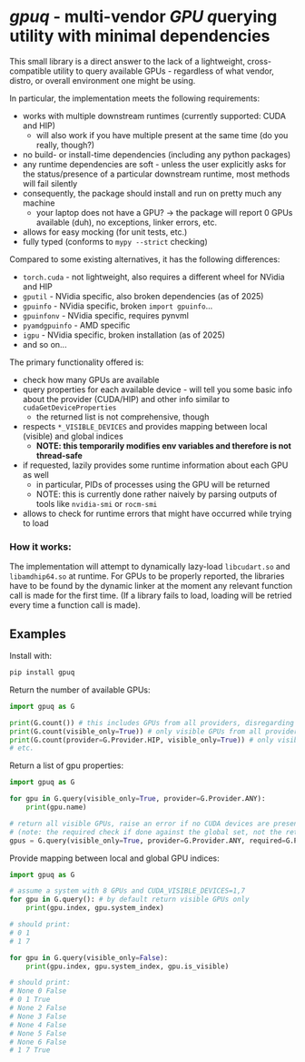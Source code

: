 # *gpuq* - multi-vendor *GPU* *q*uerying utility with minimal dependencies

This small library is a direct answer to the lack of a lightweight, cross-compatible utility to query available GPUs - regardless of what vendor, distro, or overall environment one might be using.

In particular, the implementation meets the following requirements:
 - works with multiple downstream runtimes (currently supported: CUDA and HIP)
    - will also work if you have multiple present at the same time (do you really, though?)
 - no build- or install-time dependencies (including any python packages)
 - any runtime dependencies are soft - unless the user explicitly asks for the status/presence of a particular downstream runtime, most methods will fail silently
 - consequently, the package should install and run on pretty much any machine
    - your laptop does not have a GPU? -> the package will report 0 GPUs available (duh), no exceptions, linker errors, etc.
 - allows for easy mocking (for unit tests, etc.)
 - fully typed (conforms to `mypy --strict` checking)

Compared to some existing alternatives, it has the following differences:
 - `torch.cuda` - not lightweight, also requires a different wheel for NVidia and HIP
 - `gputil` - NVidia specific, also broken dependencies (as of 2025)
 - `gpuinfo` - NVidia specific, broken `import gpuinfo`...
 - `gpuinfonv` - NVidia specific, requires pynvml
 - `pyamdgpuinfo` - AMD specific
 - `igpu` - NVidia specific, broken installation (as of 2025)
 - and so on...

The primary functionality offered is:
 - check how many GPUs are available
 - query properties for each available device - will tell you some basic info about the provider (CUDA/HIP) and other info similar to `cudaGetDeviceProperties`
    - the returned list is not comprehensive, though
 - respects `*_VISIBLE_DEVICES` and provides mapping between local (visible) and global indices
    - **NOTE: this temporarily modifies env variables and therefore is not thread-safe**
 - if requested, lazily provides some runtime information about each GPU as well
    - in particular, PIDs of processes using the GPU will be returned
    - NOTE: this is currently done rather naively by parsing outputs of tools like `nvidia-smi` or `rocm-smi`
 - allows to check for runtime errors that might have occurred while trying to load 

### How it works:

The implementation will attempt to dynamically lazy-load `libcudart.so` and `libamdhip64.so` at runtime.
For GPUs to be properly reported, the libraries have to be found by the dynamic linker at the moment any relevant function call is made for the first time.
(If a library fails to load, loading will be retried every time a function call is made).

## Examples

Install with:
```bash
pip install gpuq
```

Return the number of available GPUs:
```python
import gpuq as G

print(G.count()) # this includes GPUs from all providers, disregarding *_VISIBLE_DEVICES
print(G.count(visible_only=True)) # only visible GPUs from all providers
print(G.count(provider=G.Provider.HIP, visible_only=True)) # only visible HIP devices
# etc.
```

Return a list of gpu properties:
```python
import gpuq as G

for gpu in G.query(visible_only=True, provider=G.Provider.ANY):
    print(gpu.name)

# return all visible GPUs, raise an error if no CUDA devices are present
# (note: the required check if done against the global set, not the return set - see the docs)
gpus = G.query(visible_only=True, provider=G.Provider.ANY, required=G.Provider.CUDA)
```

Provide mapping between local and global GPU indices:
```python
import gpuq as G

# assume a system with 8 GPUs and CUDA_VISIBLE_DEVICES=1,7
for gpu in G.query(): # by default return visible GPUs only
    print(gpu.index, gpu.system_index)

# should print:
# 0 1
# 1 7

for gpu in G.query(visible_only=False):
    print(gpu.index, gpu.system_index, gpu.is_visible)

# should print:
# None 0 False
# 0 1 True
# None 2 False
# None 3 False
# None 4 False
# None 5 False
# None 6 False
# 1 7 True
```
